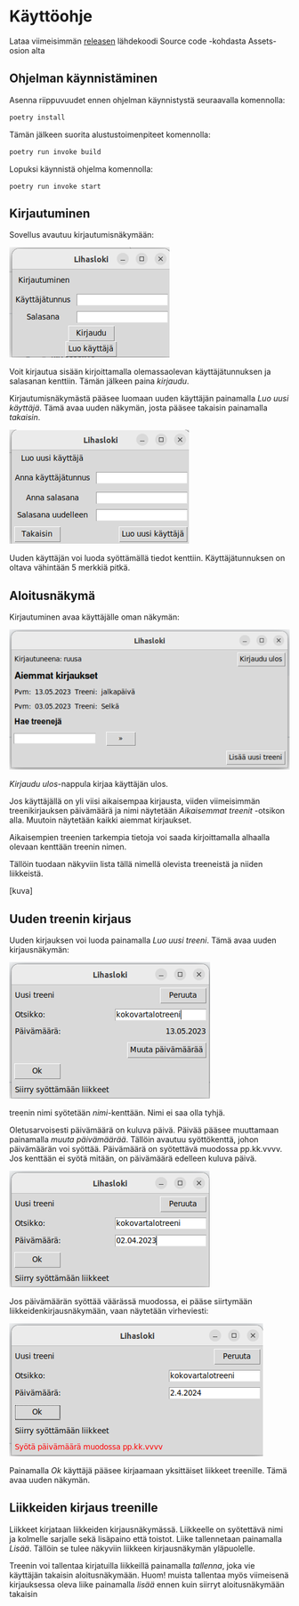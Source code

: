 # Käyttöohje

Lataa viimeisimmän [releasen](https://github.com/brotholi/ot-harjoitustyo/releases) lähdekoodi Source code -kohdasta Assets-osion alta

## Ohjelman käynnistäminen

Asenna riippuvuudet ennen ohjelman käynnistystä seuraavalla komennolla:

```bash
poetry install
```

Tämän jälkeen suorita alustustoimenpiteet komennolla:

```bash
poetry run invoke build
```

Lopuksi käynnistä ohjelma komennolla:

```
poetry run invoke start
```

## Kirjautuminen

Sovellus avautuu kirjautumisnäkymään:

![](./kuvat/kirjautuminen.png)

Voit kirjautua sisään kirjoittamalla olemassaolevan käyttäjätunnuksen ja salasanan kenttiin. Tämän jälkeen paina *kirjaudu*.

Kirjautumisnäkymästä pääsee luomaan uuden käyttäjän painamalla *Luo uusi käyttäjä*. Tämä avaa uuden näkymän, josta pääsee takaisin painamalla *takaisin*.

![](./kuvat/luo_kayttaja.png)

Uuden käyttäjän voi luoda syöttämällä tiedot kenttiin. Käyttäjätunnuksen on oltava vähintään 5 merkkiä pitkä.

## Aloitusnäkymä

Kirjautuminen avaa käyttäjälle oman näkymän: 

![](./kuvat/logbook_view.png)

*Kirjaudu ulos*-nappula kirjaa käyttäjän ulos.

Jos käyttäjällä on yli viisi aikaisempaa kirjausta, viiden viimeisimmän treenikirjauksen päivämäärä ja nimi näytetään *Aikaisemmat treenit* -otsikon alla.
Muutoin näytetään kaikki aiemmat kirjaukset.

Aikaisempien treenien tarkempia tietoja voi saada kirjoittamalla alhaalla olevaan kenttään treenin nimen. 

Tällöin tuodaan näkyviin lista tällä nimellä olevista treeneistä ja niiden liikkeistä.

[kuva]

## Uuden treenin kirjaus

Uuden kirjauksen voi luoda painamalla *Luo uusi treeni*. Tämä avaa uuden kirjausnäkymän:

![](./kuvat/logentry_view.png)

treenin nimi syötetään *nimi*-kenttään. Nimi ei saa olla tyhjä.

Oletusarvoisesti päivämäärä on kuluva päivä. Päivää pääsee muuttamaan painamalla *muuta päivämäärää*. Tällöin avautuu syöttökenttä, johon päivämäärän voi syöttää. Päivämäärä on syötettävä muodossa pp.kk.vvvv. Jos kenttään ei syötä mitään, on päivämäärä edelleen kuluva päivä.

![](./kuvat/logentry_view_date.png)

Jos päivämäärän syöttää väärässä muodossa, ei pääse siirtymään liikkeidenkirjausnäkymään, vaan näytetään virheviesti:

![](./kuvat/logentry_view_error.png)

Painamalla *Ok* käyttäjä pääsee kirjaamaan yksittäiset liikkeet treenille. Tämä avaa uuden näkymän.

## Liikkeiden kirjaus treenille

Liikkeet kirjataan liikkeiden kirjausnäkymässä. Liikkeelle on syötettävä nimi ja kolmelle sarjalle sekä lisäpaino että toistot.
Liike tallennetaan painamalla *Lisää*. Tällöin se tulee näkyviin liikkeen kirjausnäkymän yläpuolelle.

Treenin voi tallentaa kirjatuilla liikkeillä painamalla *tallenna*, joka vie käyttäjän takaisin aloitusnäkymään. 
Huom! muista tallentaa myös viimeisenä kirjauksessa oleva liike painamalla *lisää* ennen kuin siirryt aloitusnäkymään takaisin


